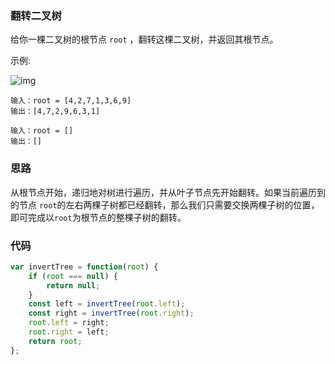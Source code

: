 ###  翻转二叉树

给你一棵二叉树的根节点 `root` ，翻转这棵二叉树，并返回其根节点。

示例:

![img](https://assets.leetcode.com/uploads/2021/03/14/invert1-tree.jpg)

```
输入：root = [4,2,7,1,3,6,9]
输出：[4,7,2,9,6,3,1]

输入：root = []
输出：[]
```

### 思路

从根节点开始，递归地对树进行遍历，并从叶子节点先开始翻转。如果当前遍历到的节点 `root`的左右两棵子树都已经翻转，那么我们只需要交换两棵子树的位置，即可完成以`root`为根节点的整棵子树的翻转。

### 代码

```js
var invertTree = function(root) {
    if (root === null) {
        return null;
    }
    const left = invertTree(root.left);
    const right = invertTree(root.right);
    root.left = right;
    root.right = left;
    return root;
};
```




